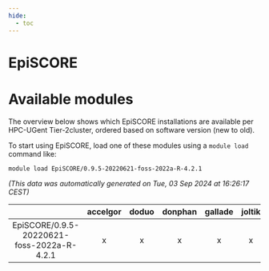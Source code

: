 ```yaml
---
hide:
  - toc
---
```


EpiSCORE
========

# Available modules


The overview below shows which EpiSCORE installations are available per HPC-UGent Tier-2cluster, ordered based on software version (new to old).

To start using EpiSCORE, load one of these modules using a `module load` command like:

```shell
module load EpiSCORE/0.9.5-20220621-foss-2022a-R-4.2.1
```

*(This data was automatically generated on Tue, 03 Sep 2024 at 16:26:17 CEST)*  

| |accelgor|doduo|donphan|gallade|joltik|shinx|skitty|
| :---: | :---: | :---: | :---: | :---: | :---: | :---: | :---: |
|EpiSCORE/0.9.5-20220621-foss-2022a-R-4.2.1|x|x|x|x|x|-|x|
